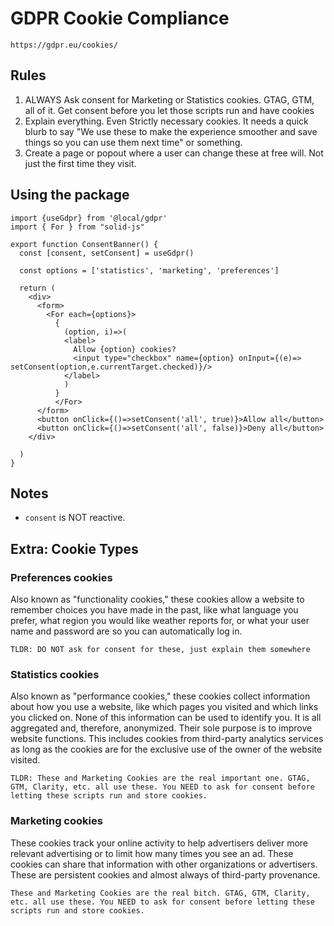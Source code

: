 # GDPR Cookie Compliance
`https://gdpr.eu/cookies/`

## Rules

1. ALWAYS Ask consent for Marketing or Statistics cookies. GTAG, GTM, all of it. Get consent before you let those scripts run and have cookies 
2. Explain everything. Even Strictly necessary cookies. It needs a quick blurb to say "We use these to make the experience smoother and save things so you can use them next time" or something.
3. Create a page or popout where a user can change these at free will. Not just the first time they visit.


## Using the package

```tsx
import {useGdpr} from '@local/gdpr'
import { For } from "solid-js"

export function ConsentBanner() {
  const [consent, setConsent] = useGdpr()

  const options = ['statistics', 'marketing', 'preferences']

  return (
    <div>
      <form>
        <For each={options}>
          {
            (option, i)=>(
            <label>
              Allow {option} cookies?
              <input type="checkbox" name={option} onInput={(e)=> setConsent(option,e.currentTarget.checked)}/>
            </label>
            )
          }
          </For>
      </form>
      <button onClick={()=>setConsent('all', true)}>Allow all</button>
      <button onClick={()=>setConsent('all', false)}>Deny all</button>
    </div>

  )
}
```

## Notes
- `consent` is NOT reactive.

## Extra: Cookie Types

### Preferences cookies
Also known as "functionality cookies," these cookies allow a website to remember choices you have made in the past, like what language you prefer, what region you would like weather reports for, or what your user name and password are so you can automatically log in.

`TLDR: DO NOT ask for consent for these, just explain them somewhere`

### Statistics cookies
Also known as "performance cookies," these cookies collect information about how you use a website, like which pages you visited and which links you clicked on. None of this information can be used to identify you. It is all aggregated and, therefore, anonymized. Their sole purpose is to improve website functions. This includes cookies from third-party analytics services as long as the cookies are for the exclusive use of the owner of the website visited.

`TLDR: These and Marketing Cookies are the real important one. GTAG, GTM, Clarity, etc. all use these. You NEED to ask for consent before letting these scripts run and store cookies.`

### Marketing cookies
These cookies track your online activity to help advertisers deliver more relevant advertising or to limit how many times you see an ad. These cookies can share that information with other organizations or advertisers. These are persistent cookies and almost always of third-party provenance.

`These and Marketing Cookies are the real bitch. GTAG, GTM, Clarity, etc. all use these. You NEED to ask for consent before letting these scripts run and store cookies.`